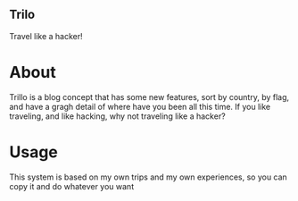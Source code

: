 Trilo
-----------

Travel like a hacker!

About
=====

Trillo is a blog concept that has some new features, sort by country, by flag, and have a gragh detail of where have you been all this time. If you like traveling, and like hacking, why not traveling like a hacker?

Usage
=====
This system is based on my own trips and my own experiences, so you can copy it and do whatever you want